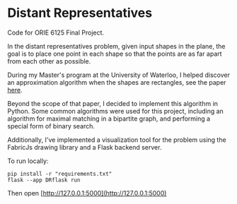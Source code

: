 # Distant Representatives

Code for ORIE 6125 Final Project.

In the distant representatives problem, given input shapes in the plane, the goal is to place one point in each shape so that the points are as far apart from each other as possible. 


During my Master's program at the University of Waterloo, I helped discover an approximation algorithm when the shapes are rectangles, see the paper [here](https://drops.dagstuhl.de/opus/volltexte/2021/14598/). 

Beyond the scope of that paper,
I decided to implement this algorithm in Python.
Some common algorithms were used for this project, including an algorithm for maximal matching in a bipartite graph, and performing a special form of binary search.

Additionally, I've implemented a visualization tool for the problem using the FabricJs drawing library and a Flask backend server. 

To run locally:

```
pip install -r "requirements.txt"
flask --app DRflask run
```

Then open [http://127.0.0.1:5000](http://127.0.0.1:5000)

<!--Try the demo page: [https://stroudgr.github.io./projects/distant-representatives/dr-demo.html](https://stroudgr.github.io./projects/distant-representatives/dr-demo.html)-->
